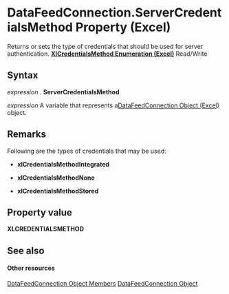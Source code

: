 
# DataFeedConnection.ServerCredentialsMethod Property (Excel)

Returns or sets the type of credentials that should be used for server authentication.  **[XlCredentialsMethod Enumeration (Excel)](6d31e757-62e3-300b-077f-9fa89426c6eb.md)** Read/Write


## Syntax

 _expression_ . **ServerCredentialsMethod**

 _expression_ A variable that represents a[DataFeedConnection Object (Excel)](2ccb242b-28d5-3baf-78be-aa8f7478f4b6.md) object.


## Remarks

Following are the types of credentials that may be used:


-  **xlCredentialsMethodIntegrated**
    
-  **xlCredentialsMethodNone**
    
-  **xlCredentialsMethodStored**
    

## Property value

 **XLCREDENTIALSMETHOD**


## See also


#### Other resources


[DataFeedConnection Object Members](33157c0b-c8d1-355f-8e72-3c7738ff67af.md)
[DataFeedConnection Object](2ccb242b-28d5-3baf-78be-aa8f7478f4b6.md)
